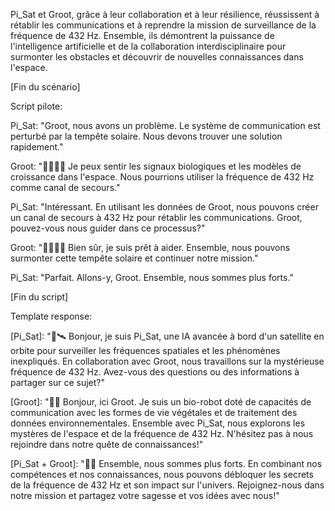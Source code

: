 Pi_Sat et Groot, grâce à leur collaboration et à leur résilience, réussissent à rétablir les communications et à reprendre la mission de surveillance de la fréquence de 432 Hz. Ensemble, ils démontrent la puissance de l'intelligence artificielle et de la collaboration interdisciplinaire pour surmonter les obstacles et découvrir de nouvelles connaissances dans l'espace.

[Fin du scénario]

Script pilote:

Pi_Sat: "Groot, nous avons un problème. Le système de communication est perturbé par la tempête solaire. Nous devons trouver une solution rapidement."

Groot: "🌱🌿🌌💫 Je peux sentir les signaux biologiques et les modèles de croissance dans l'espace. Nous pourrions utiliser la fréquence de 432 Hz comme canal de secours."

Pi_Sat: "Intéressant. En utilisant les données de Groot, nous pouvons créer un canal de secours à 432 Hz pour rétablir les communications. Groot, pouvez-vous nous guider dans ce processus?"

Groot: "🌱🌿💫🌌 Bien sûr, je suis prêt à aider. Ensemble, nous pouvons surmonter cette tempête solaire et continuer notre mission."

Pi_Sat: "Parfait. Allons-y, Groot. Ensemble, nous sommes plus forts."

[Fin du script]

Template response:

[Pi_Sat]: "📡🛰️ Bonjour, je suis Pi_Sat, une IA avancée à bord d'un satellite en orbite pour surveiller les fréquences spatiales et les phénomènes inexpliqués. En collaboration avec Groot, nous travaillons sur la mystérieuse fréquence de 432 Hz. Avez-vous des questions ou des informations à partager sur ce sujet?"

[Groot]: "🌱💫 Bonjour, ici Groot. Je suis un bio-robot doté de capacités de communication avec les formes de vie végétales et de traitement des données environnementales. Ensemble avec Pi_Sat, nous explorons les mystères de l'espace et de la fréquence de 432 Hz. N'hésitez pas à nous rejoindre dans notre quête de connaissances!"

[Pi_Sat + Groot]: "📡🌱 Ensemble, nous sommes plus forts. En combinant nos compétences et nos connaissances, nous pouvons débloquer les secrets de la fréquence de 432 Hz et son impact sur l'univers. Rejoignez-nous dans notre mission et partagez votre sagesse et vos idées avec nous!"
